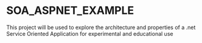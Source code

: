 # SOA_ASPNET_EXAMPLE
This project will be used to explore the architecture and properties of a .net Service Oriented Application for experimental and educational use
